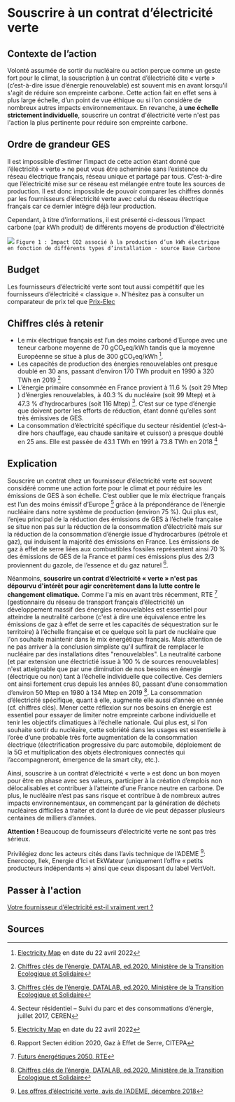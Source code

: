 # Souscrire à un contrat d’électricité verte 

## Contexte de l’action

Volonté assumée de sortir du nucléaire ou action perçue comme un geste fort pour le climat, la souscription à un contrat d’électricité dite « verte » 
(c’est-à-dire issue d’énergie renouvelable) est souvent mis en avant lorsqu'il s'agit de réduire son empreinte carbone. Cette action fait en effet sens à 
plus large échelle, d’un point de vue éthique ou si l’on considère de nombreux autres impacts environnementaux. En revanche, à **une échelle strictement 
individuelle**, souscrire un contrat d'électricité verte n'est pas l'action la plus pertinente pour réduire son empreinte carbone.

## Ordre de grandeur GES

Il est impossible d’estimer l’impact de cette action étant donné que l’électricité « verte » ne peut vous être acheminée sans l’existence du réseau électrique
français, réseau unique et partagé par tous. C’est-à-dire que l’électricité mise sur ce réseau est mélangée entre toute les sources de production. Il est donc
impossible de pouvoir comparer les chiffres donnés par les fournisseurs d’électricité verte avec celui du réseau électrique français car ce dernier intègre 
déjà leur production.

Cependant, à titre d'informations, il est présenté ci-dessous l'impact carbone (par kWh produit) de différents moyens de production d'électricité

![](https://ecolab-data.netlify.app/images/Impact_GES_production_élec.PNG)
`Figure 1 : Impact CO2 associé à la production d’un kWh électrique en fonction de différents types d’installation - source Base Carbone`

## Budget

Les fournisseurs d’électricité verte sont tout aussi compétitif que les fournisseurs d’électricité « classique ». N'hésitez pas à consulter un comparateur
de prix tel que [Prix-Elec](https://prix-elec.com/)

## Chiffres clés à retenir

- Le mix électrique français est l’un des moins carboné d’Europe avec une teneur carbone moyenne de 70 gCO₂eq/kWh tandis que la moyenne Européenne se situe
à plus de 300 gCO₂eq/kWh [^1].
-	Les capacités de production des énergies renouvelables ont presque doublé en 30 ans, passant d’environ 170 TWh produit en 1990 à 320 TWh en 2019 [^2]
-	L’énergie primaire consommée en France provient à 11.6 % (soit 29 Mtep ) d’énergies renouvelables, à 40.3 % du nucléaire (soit 99 Mtep) et à 47.3 % 
d’hydrocarbures (soit 116 Mtep) [^2]. C’est sur ce type d’énergie que doivent porter les efforts de réduction, étant donné qu’elles sont très émissives de
GES. 
-	La consommation d’électricité spécifique du secteur résidentiel (c’est-à-dire hors chauffage, eau chaude sanitaire et cuisson) a presque doublé en 25 ans.
Elle est passée de 43.1 TWh en 1991 à 73.8 TWh en 2018 [^3]

## Explication

Souscrire un contrat chez un fournisseur d’électricité verte est souvent considéré comme une action forte pour le climat et pour réduire les émissions de 
GES à son échelle. C’est oublier que le mix électrique français est l’un des moins émissif d’Europe [^1] grâce à la prépondérance de l’énergie nucléaire
dans notre système de production (environ 75 %). Qui plus est, l’enjeu principal de la réduction des émissions de GES à l’échelle française se situe non 
pas sur la réduction de la consommation d’électricité mais sur la réduction de la consommation d’énergie issue d’hydrocarbures (pétrole et gaz), qui 
induisent la majorité des émissions en France. Les émissions de gaz à effet de serre liées aux combustibles fossiles représentent ainsi 70 % des émissions
de GES de la France et parmi ces émissions plus des 2/3 proviennent du gazole, de l’essence et du gaz naturel [^4].

Néanmoins, **souscrire un contrat d’électricité « verte » n'est pas dépourvu d'intérêt pour agir concrètement dans la lutte contre le changement climatique.** 
Comme l'a mis en avant très récemment, RTE [^5] (gestionnaire du réseau de transport français d’électricité) un développement massif des énergies renouvelables
est essentiel pour atteindre la neutralité carbone (c'est à dire une équivalence entre les émissions de gaz à effet de serre et les capacités de 
séquestration sur le territoire) à l’échelle française et ce quelque soit la part de nucléaire que l'on souhaite maintenir dans le mix énergétique français.
Mais attention de ne pas arriver à la conclusion simpliste qu'il suffirait de remplacer le nucléaire par des installations dites "renouvelables". La 
neutralité carbone (et par extension une électrictié issue à 100 % de sources renouvelables) n'est atteignable que par une diminution de nos besoins en 
énergie (électrique ou non) tant à l’échelle individuelle que collective. Ces derniers ont ainsi fortement crus depuis les années 80, passant d’une 
consommation d’environ 50 Mtep en 1980 à 134 Mtep en 2019 [^2]. La consommation d’électricité spécifique, quant à elle, augmente elle aussi d’année en année
(cf. chiffres clés). Mener cette réflexion sur nos besoins en énergie est essentiel pour essayer de limiter notre empreinte carbone individuelle et
tenir les objectifs climatiques à l’échelle nationale. Qui plus est, si l’on souhaite sortir du nucléaire, cette sobriété dans les usages est essentielle à 
l’orée d’une probable très forte augmentation de la consommation électrique (électrification progressive du parc automobile, déploiement de la 5G et 
multiplication des objets électroniques connectés qui l’accompagneront, émergence de la smart city, etc.). 

Ainsi, souscrire à un contrat d’électricité « verte » est donc un bon moyen pour être en phase avec ses valeurs, participer à la création d’emplois non
délocalisables et contribuer à l’atteinte d’une France neutre en carbone. De plus, le nucléaire n’est pas sans risque et contribue à de nombreux autres 
impacts environnementaux, en commençant par la génération de déchets nucléaires difficiles à traiter et dont la durée de vie peut dépasser plusieurs 
centaines de milliers d’années.

**Attention !** Beaucoup de fournisseurs d’électricité verte ne sont pas très sérieux.

Privilégiez donc les acteurs cités dans l’avis technique de l’ADEME [^6]: Enercoop, Ilek, Energie d’Ici et EkWateur (uniquement l’offre « petits producteurs 
indépendants ») ainsi que ceux disposant du label VertVolt.

## Passer à l'action

[Votre fournisseur d’électricité est-il vraiment vert ?](https://www.guide-electricite-verte.fr/)

## Sources

[^1]: [Electricity Map](https://www.electricitymap.org/map) en date du 22 avril 2022
[^2]: [Chiffres clés de l’énergie, DATALAB, ed.2020, Ministère de la Transition Ecologique et Solidaire](https://www.statistiques.developpement-durable.gouv.fr/sites/default/files/2020-11/datalab_70_chiffres_cles_energie_edition_2020_septembre2020_1.pdf)
[^3]: Secteur résidentiel – Suivi du parc et des consommations d’énergie, juillet 2017, CEREN
[^4]: Rapport Secten édition 2020, Gaz à Effet de Serre, CITEPA
[^5]: [Futurs énergétiques 2050, RTE](https://assets.rte-france.com/prod/public/2021-12/Futurs-Energetiques-2050-principaux-resultats.pdf)
[^6]: [Les offres d’électricité verte, avis de l’ADEME, décembre 2018](https://presse.ademe.fr/wp-content/uploads/2018/12/Avis-de-lademe_Offres_Vertes_Decembre2018.pdf)
